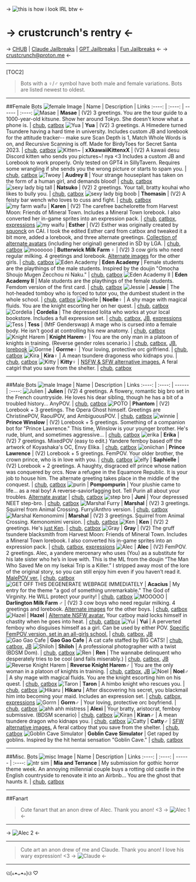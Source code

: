 -> ![this is how i look IRL btw](https://files.catbox.moe/lijeuo.png) <-
# -> crustcrunch's rentry <-
-> [CHUB](https://www.chub.ai/users/crustcrunch) | [Claude Jailbreaks](https://rentry.org/crustcrunchJB) | [GPT Jailbreaks](https://rentry.org/crustcrunchGPT) | [Fun Jailbreaks](https://rentry.co/crustcrunch_fun_JBs) <-
-> crustcrunch@proton.me <-
***
[TOC2]
>Bots with a ♀️/♂️ symbol have both male and female variations.
>Bots are listed newest to oldest.
***

##Female Bots ![female](https://crustcrunch.neocities.org/female_gif.gif)
Image | Name | Description | Links
:----: | :----: | ------ | :----:
![Masae](https://files.catbox.moe/2gv9kv.png)   | **Masae** | (V2) 3 greetings. You are the tour guide to a 1000-year-old kitsune. Show her around Tokyo. She doesn't know what a phone is. | [chub](https://www.chub.ai/characters/crustcrunch/masae-a87306a0/main), [catbox](https://files.catbox.moe/2gv9kv.png)
![Yua](https://files.catbox.moe/05o778.png)   | **Yua** | (V2) 3 greetings. A Himedere turned Tsundere having a hard time in university. Includes custom JB and lorebook for the attitude tracker-- make sure Scan Depth is 1, Match Whole Words is on, and Recursive Scanning is off. Made for BirdyToes for Secret Santa 2023. | [chub](https://www.chub.ai/characters/crustcrunch/yua-9b350b6d/main), [catbox](https://files.catbox.moe/05o778.png)
![Kitten~](https://files.catbox.moe/xam4y0.png)   | **xXkawaiiKittenxX** | (V2) A kawaii desu Discord kitten who sends you pictures~! nya <3 Includes a custom JB and Lorebook to work properly. Only tested on GPT4 in SillyTavern. Requires some wrangling if she sends you the wrong picture or starts to spam you. | [chub](https://www.chub.ai/characters/crustcrunch/xxkawaiikittenxx-6626b71e/main), [catbox](https://files.catbox.moe/xam4y0.png)
![Twoey](https://files.catbox.moe/15aarh.png)   | **Audrey II** | Your strange houseplant has taken on the form of a human girl, and demands blood! | [chub](https://www.chub.ai/characters/crustcrunch/audrey-ii-d74cbbaf/main), [catbox](https://files.catbox.moe/15aarh.png)
![sexy lady big tall](https://files.catbox.moe/anpft4.png)   | **Natsuko** | (V2) 2 greetings. Your tall, bratty kouhai who likes to bully you. | [chub](https://www.chub.ai/characters/crustcrunch/natsuko-602e0138/main), [catbox](https://files.catbox.moe/anpft4.png)
![sexy lady big boob](https://files.catbox.moe/7hfhji.png)   | **Thomasin** | (V2) A feisty bar wench who loves to cuss and fight. | [chub](https://www.chub.ai/characters/crustcrunch/thomasin-4b1c30a8/main), [catbox](https://files.catbox.moe/7hfhji.png)
![my farm waifu](https://files.catbox.moe/l4jz9e.png)   | **Karen** | (V2) The carefree bachelorette from Harvest Moon: Friends of Mineral Town. Includes a Mineral Town lorebook. I also converted her in-game sprites into an expression pack. | [chub](https://www.chub.ai/characters/crustcrunch/411ed6cb-8945-4db2-bafc-b8a4b5ce1d97), [catbox](https://files.catbox.moe/l4jz9e.png), [expressions](https://files.catbox.moe/d56j08.zip)
![my waifu](https://files.catbox.moe/zkcvrk.png)   | **Esther** | (V2) Esther was originally created by [squonck](https://beta.character.ai/chat?char=-T1qbsEJfjKmct2Il1CQK2J6FRMc0N2JMAhAVkAb1Pg) on CAI. I took the edited Esther card from catbox and tweaked it a bit more, added a lorebook, and three alternate greetings. [Collection of alternate avatars](https://files.catbox.moe/ureko1.zip) (including her original) generated in SD by LGA. | [chub](https://www.chub.ai/characters/crustcrunch/Esther), [catbox](https://files.catbox.moe/zkcvrk.png)
![moooooo](https://files.catbox.moe/hdvzsm.png)   | **Butterwick Milk Farm ♀️** | (V2) 3 cow girls who need regular milking. 4 greetings and lorebook. [Alternate images](https://files.catbox.moe/h3ay3i.zip) for the other girls.  | [chub](https://www.chub.ai/characters/crustcrunch/butterwick-milk-farm), [catbox](https://files.catbox.moe/hdvzsm.png)
![Eden Academy](https://files.catbox.moe/lb60pk.png)   | **Eden Academy** | Female students are the playthings of the male students. Inspired by the doujin "Omocha Shoujo Mugen Zecchou ni Naku." | [chub](https://www.chub.ai/characters/crustcrunch/eden-academy), [catbox](https://files.catbox.moe/lb60pk.png)
![Eden Academy II](https://files.catbox.moe/tjwetr.png)   | **Eden Academy II** | Male students are the playthings of the female students. Femdom version of the first card. | [chub](https://www.chub.ai/characters/crustcrunch/eden-academy-ii), [catbox](https://files.catbox.moe/tjwetr.png)
![Jessie](https://files.catbox.moe/yourfy.png)   | **Jessie** | The hot-headed tomboy who is forced to tutor you, the dumbest student in the whole school. | [chub](https://www.chub.ai/characters/crustcrunch/Jessie), [catbox](https://files.catbox.moe/yourfy.png) 
![Noelle](https://files.catbox.moe/3tywkk.png)   | **Noelle♀️** | A shy mage with magical fluids. You are the knight escorting her on her quest. | [chub](https://www.chub.ai/characters/crustcrunch/Noelle), [catbox](https://files.catbox.moe/3tywkk.png) 
![Cordelia](https://files.catbox.moe/qq15hn.png)   | **Cordelia** | The depressed lolita who works at your local bookstore. Includes a full expression set. | [chub](https://www.chub.ai/characters/crustcrunch/Cordelia), [catbox](https://files.catbox.moe/qq15hn.png), [JB](https://files.catbox.moe/fhdwl1.txt), [expressions](https://files.catbox.moe/jpczeo.zip)
![Tess](https://files.catbox.moe/23mzxh.png)   | **Tess** | (MtF Genderswap) A mage who is cursed into a female body. He isn't good at controlling his new anatomy. | [chub](https://www.chub.ai/characters/crustcrunch/Tess), [catbox](https://files.catbox.moe/23mzxh.png)
![Knight Harem](https://files.catbox.moe/aozl0w.png)   | **Knight Harem♀️** | You are the only man in a platoon of knights in training. (Reverse gender roles scenario.) | [chub](https://www.chub.ai/characters/crustcrunch/knight-harem), [catbox](https://files.catbox.moe/aozl0w.png), [JB](https://files.catbox.moe/9aq5cg.txt), [lorebook](https://files.catbox.moe/fws9qp.zip)
![Gorrne](https://files.catbox.moe/yxc0qh.png)   | **Gorrne♀️** | Your loving, protective orc girlfriend. | [chub](https://www.chub.ai/characters/crustcrunch/Gorrne), [catbox](https://files.catbox.moe/yxc0qh.png)
![Kira](https://files.catbox.moe/9beytm.png)   | **Kira♀️** | A mean tsundere dragoness who kidnaps you. | [chub](https://www.chub.ai/characters/crustcrunch/Kira), [catbox](https://files.catbox.moe/9beytm.png)
![Kitty](https://files.catbox.moe/0hwbly.png)   | **Kitty♀️** | [NSFW & SFW alternative images.](https://files.catbox.moe/vvbwv7.zip) A feral catgirl that you save from the shelter. | [chub](https://www.chub.ai/characters/crustcrunch/Kitty), [catbox](https://files.catbox.moe/0hwbly.png)

***

##Male Bots ![male](https://crustcrunch.neocities.org/male.gif)
Image | Name | Description | Links
:----: | :----: | ------ | :----:
![Julien](https://files.catbox.moe/gqpvdk.png)   | **Julien** | (V2) 4 greetings. A flowery, romantic big bro set in the French countryside. He loves his dear sibling, though he has a bit of a troubled history... AnyPOV. | [chub](https://www.chub.ai/characters/crustcrunch/julien-40290707), [catbox](https://files.catbox.moe/gqpvdk.png)
![POTO](https://files.catbox.moe/13c4uo.png)   | **Phantom** | (V2) Lorebook + 3 greetings. The Opera Ghost himself. Greetings are ChristinePOV, RaoulPOV, and AmbiguousPOV. | [chub](https://www.chub.ai/characters/crustcrunch/the-phantom-of-the-opera-26a4648c/main), [catbox](https://files.catbox.moe/13c4uo.png)
![winnie](https://files.catbox.moe/d6ysjw.png)   | **Prince Winslow** | (V2) Lorebook + 5 greetings. Something of a companion bot for "Prince Lawrence." This time, Winslow is your younger brother. He's rude, blunt, and sometimes aggressive... | [chub](https://www.chub.ai/characters/crustcrunch/prince-winslow-ac91c4ab), [catbox](https://files.catbox.moe/d6ysjw.png)
![erika](https://files.catbox.moe/q76824.png)   | **Erika** | (V2) 7 greetings. MixedPOV (easy to edit.) Yandere femboy based off the artwork of Koyashaka's OC, Envy Elika. | [chub](https://www.chub.ai/characters/crustcrunch/erika-9748da67/main), [catbox](https://files.catbox.moe/q76824.png)
![oniichan](https://files.catbox.moe/k87xcg.png)   | **Prince Lawrence** | (V2) Lorebook + 5 greetings. FemPOV. Your older brother, the crown prince, who is in love with you. | [chub](https://www.chub.ai/characters/crustcrunch/prince-lawrence-4d58b656/main), [catbox](https://files.catbox.moe/k87xcg.png)
![elfy](https://files.catbox.moe/yyzxhx.png)   | **Saphielle** | (V2) Lorebook + 2 greetings. A haughty, disgraced elf prince whose nation was conquered by orcs. Now a refugee in the Equamore Republic. It is your job to house him. The alternate greeting takes place in the middle of the conquest. | [chub](https://www.chub.ai/characters/crustcrunch/saphielle-4eb43153), [catbox](https://files.catbox.moe/yyzxhx.png)
![purin](https://files.catbox.moe/gyjuqj.png)   | **Pompompurin** | Your plushie came to life... as a real boy! A reverse-saviorfagging bot. Tell Purin all about your troubles. [Alternate avatar](https://files.catbox.moe/bqzamr.png) | [chub](https://www.chub.ai/characters/crustcrunch/pompompurin-f4a99725), [catbox](https://files.catbox.moe/gyjuqj.png)
![step bro](https://files.catbox.moe/iaieiw.png)   | **Juni** | Your depressed NEET step-bro. | [chub](https://www.chub.ai/characters/crustcrunch/juni-de5bb989), [catbox](https://files.catbox.moe/iaieiw.png)
![Marshal Furry](https://files.catbox.moe/k22gd2.png)   | **Marshal** | (V2) 3 greetings. Squirrel from Animal Crossing. Furry/Anthro version. | [chub](https://www.chub.ai/characters/crustcrunch/marshal-1ce3a5cd), [catbox](https://files.catbox.moe/k22gd2.png)
![Marshal Kemonomimi](https://files.catbox.moe/ej6fdm.png)   | **Marshal** | (V2) 3 greetings. Squirrel from Animal Crossing. Kemonomimi version. | [chub](https://www.chub.ai/characters/crustcrunch/marshal-c57705b1), [catbox](https://files.catbox.moe/ej6fdm.png)
![Ken](https://files.catbox.moe/8nvc0d.png)   | **Ken** | (V2) 2 greetings. He's [just Ken](https://youtu.be/Y1IgAEejvqM). | [chub](https://www.chub.ai/characters/crustcrunch/ken-d9ad29ee), [catbox](https://files.catbox.moe/8nvc0d.png)
![Gray](https://files.catbox.moe/v9nie8.png)   | **Gray** | (V2) The gruff tsundere blacksmith from Harvest Moon: Friends of Mineral Town. Includes a Mineral Town lorebook. I also converted his in-game sprites into an expression pack. | [chub](https://www.chub.ai/characters/crustcrunch/a9cfd4b7-f6bd-4a0f-b1d7-2aaf5248add8), [catbox](https://files.catbox.moe/v9nie8.png), [expressions](https://files.catbox.moe/8f0tii.zip)
![Alec](https://files.catbox.moe/4bz7nj.png)   | **Alec** | (V2) FemPOV. 2 greetings. Alec, a yandere mercenary who uses (You) as a substitute for his late sister who he’s in love with. This is the ML from the doujin “The Man Who Saved Me on my Isekai Trip is a Killer.” I stripped away most of the lore of the original story, so you can still enjoy him even if you haven’t read it. [MalePOV ver.](https://files.catbox.moe/7xhfjt.png) | [chub](https://www.chub.ai/characters/crustcrunch/Alec), [catbox](https://files.catbox.moe/4bz7nj.png)
![GET OFF THIS DEGENERATE WEBPAGE IMMEDIATELY](https://files.catbox.moe/6a4opv.png)   | **Acacius** | My entry for the theme "a god of something unremarkable." The God of Virginity. He WILL protect your purity!  | [chub](https://www.chub.ai/characters/crustcrunch/Acacius), [catbox](https://files.catbox.moe/6a4opv.png)
![MOOOOO](https://files.catbox.moe/3vk3d5.png)   | **Darlington Milk Farm ♂️** | (V2) 3 cow boys who need regular milking. 4 greetings and lorebook. [Alternate images](https://files.catbox.moe/h3ay3i.zip) for the other boys.  | [chub](https://www.chub.ai/characters/crustcrunch/darlington-milk-farm), [catbox](https://files.catbox.moe/3vk3d5.png)
![Hazel](https://files.catbox.moe/yjcrif.png)   | **Hazel** | [Alternate NSFW avatar.](https://files.catbox.moe/2p45zq.png) Your catboy maid locks himself in chastity when he goes into heat. | [chub](https://www.chub.ai/characters/crustcrunch/Hazel), [catbox](https://files.catbox.moe/yjcrif.png)
![Yui](https://files.catbox.moe/o7il10.png)   | **Yui** | A perverted femboy who disguises himself as a girl. Can be used by either POV. [Specific FemPOV version, set in an all-girls school.](https://files.catbox.moe/eelgck.png) | [chub](https://www.chub.ai/characters/crustcrunch/Yui), [catbox](https://files.catbox.moe/o7il10.png), [JB](https://files.catbox.moe/v45xv1.txt)
![Gao Gao Cafe](https://files.catbox.moe/w4biu5.png)   | **Gao Gao Cafe** | A cat cafe staffed by BIG CATS! | [chub](https://www.chub.ai/characters/crustcrunch/gao-gao-cafe), [catbox](https://files.catbox.moe/w4biu5.png), [JB](https://files.catbox.moe/4z76c7.txt)
![Shiloh](https://files.catbox.moe/v1xlze.png)   | **Shiloh** | A professional photographer with a twist (BDSM Dom). | [chub](https://www.chub.ai/characters/crustcrunch/Shiloh), [catbox](https://files.catbox.moe/v1xlze.png)
![Ren](https://files.catbox.moe/5thn11.png)   | **Ren** | The wannabe delinquent who desperately tries to be cool (and fails miserably.) | [chub](https://www.chub.ai/characters/crustcrunch/Ren), [catbox](https://files.catbox.moe/ag4pee.png), [JB](https://files.catbox.moe/vaf6bi.txt)
![Reverse Knight Harem](https://files.catbox.moe/xzeyue.png)   | **Reverse Knight Harem♂️** | You are the only woman in a platoon of knights in training. | [chub](https://www.chub.ai/characters/crustcrunch/reverse-knight-harem), [catbox](https://files.catbox.moe/xzeyue.png), [JB](https://files.catbox.moe/ytidcl.txt)
![Noel](https://files.catbox.moe/e7ero3.png)   | **Noel♂️** | A shy mage with magical fluids. You are the knight escorting him on his quest. | [chub](https://www.chub.ai/characters/crustcrunch/Noel), [catbox](https://files.catbox.moe/e7ero3.png) 
![Taron](https://files.catbox.moe/vj9l06.png)   | **Taron** | A himbo knight who rescues you. | [chub](https://www.chub.ai/characters/crustcrunch/Taron), [catbox](https://files.catbox.moe/vj9l06.png)
![Hikaru](https://files.catbox.moe/fudekq.png)   | **Hikaru** | After discovering his secret, you blackmail him into becoming your maid. Includes an expression set. | [chub](https://www.chub.ai/characters/crustcrunch/Hikaru), [catbox](https://files.catbox.moe/fudekq.png), [expressions](https://files.catbox.moe/xqdy71.zip)
![Gorrn](https://files.catbox.moe/49mybp.png)   | **Gorrn♂️** | Your loving, protective orc boyfriend. | [chub](https://www.chub.ai/characters/crustcrunch/Gorrn), [catbox](https://files.catbox.moe/49mybp.png)
![ahh ahh mistress](https://files.catbox.moe/x3y2oj.png)   | **Alexi** | Your bratty, aristocrat, femboy submissive. (BDSM scenario) | [chub](https://www.chub.ai/characters/crustcrunch/Alexi), [catbox](https://files.catbox.moe/x3y2oj.png)
![Kiran](https://files.catbox.moe/vk1zwk.png)   | **Kiran♂️** | A mean tsundere dragon who kidnaps you. | [chub](https://www.chub.ai/characters/crustcrunch/Kiran), [catbox](https://files.catbox.moe/vk1zwk.png)
![Catty](https://files.catbox.moe/inbtng.png)   | **Catty♂️** | [SFW alternative images.](https://files.catbox.moe/vvbwv7.zip) A feral catboy that you save from the shelter. | [chub](https://www.chub.ai/characters/crustcrunch/Catty), [catbox](https://files.catbox.moe/inbtng.png)
![Goblin Cave Simulator](https://files.catbox.moe/17eq2v.png)   | **Goblin Cave Simulator** | Get raped by goblins. Inspired by the hit hentai sensation "Goblin Cave." | [chub](https://www.chub.ai/characters/crustcrunch/goblin-cave-simulator), [catbox](https://files.catbox.moe/17eq2v.png)

***

##Misc. Bots ![misc](https://crustcrunch.neocities.org/star1.gif)
Image | Name | Description | Links
:----: | :----: | ------ | :----:
![ntr sim](https://files.catbox.moe/z27l2l.png)   | **Mia and Terrance** | My submission for gothic horror theme week. An annoying millennial couple buys a rotting old castle in the English countryside to renovate it into an Airbnb... You are the ghost that haunts it. | [chub](https://www.chub.ai/characters/crustcrunch/mia-and-terrance-c3caabdc/main), [catbox](https://files.catbox.moe/z27l2l.png)

***

##Fanart
>Cute fanart that an anon drew of Alec. Thank you anon! <3
-> ![Alec 1](https://files.catbox.moe/2ynwfz.jpg) <-
***
-> ![Alec 2](https://files.catbox.moe/2a7f5e.jpg) <-
***
>Cute art an anon drew of me and Claude. Thank you anon! I love his wary expression! <3
-> ![Claude](https://files.catbox.moe/dyutsx.png) <-
***


 ପ(๑•ᴗ•๑)ଓ ♡